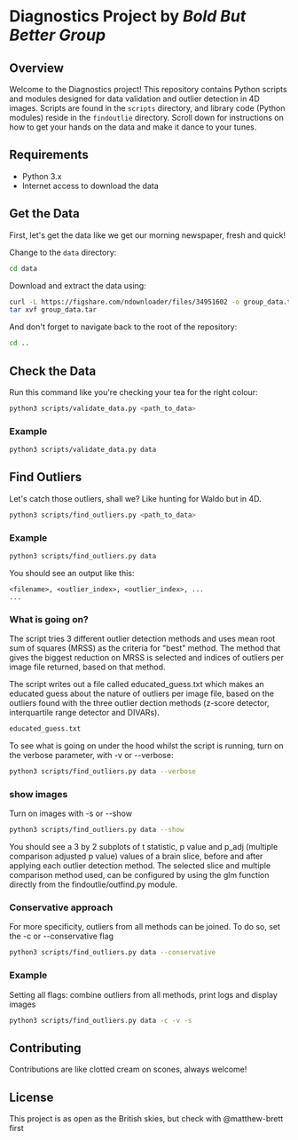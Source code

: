 # Diagnostics Project by *Bold But Better Group*

## Overview

Welcome to the Diagnostics project! This repository contains Python scripts and modules designed for data validation and outlier detection in 4D images. Scripts are found in the `scripts` directory, and library code (Python modules) reside in the `findoutlie` directory. Scroll down for instructions on how to get your hands on the data and make it dance to your tunes.

## Requirements

- Python 3.x
- Internet access to download the data

## Get the Data

First, let's get the data like we get our morning newspaper, fresh and quick!

Change to the `data` directory:

```bash
cd data
```

Download and extract the data using:

```bash
curl -L https://figshare.com/ndownloader/files/34951602 -o group_data.tar
tar xvf group_data.tar
```

And don't forget to navigate back to the root of the repository:

```bash
cd ..
```

## Check the Data

Run this command like you're checking your tea for the right colour:

```bash
python3 scripts/validate_data.py <path_to_data>
```

### Example

```bash
python3 scripts/validate_data.py data
```

## Find Outliers

Let's catch those outliers, shall we? Like hunting for Waldo but in 4D.

```bash
python3 scripts/find_outliers.py <path_to_data>
```

### Example

```bash
python3 scripts/find_outliers.py data
```

You should see an output like this:

```
<filename>, <outlier_index>, <outlier_index>, ...
...
```

### What is going on?

The script tries 3 different outlier detection methods and uses mean root sum of squares (MRSS) as the criteria for "best" method. The method that gives the biggest reduction on MRSS is selected and indices of outliers per image file returned, based on that method.

The script writes out a file called educated_guess.txt which makes an educated guess about the nature of outliers per image file, based on the outliers found with the three outlier dection methods (z-score detector, interquartile range detector and DIVARs).

```bash
educated_guess.txt
```
To see what is going on under the hood whilst the script is running, turn on the verbose parameter, with -v or --verbose:

```bash
python3 scripts/find_outliers.py data --verbose
```

### show images
Turn on images with -s or --show
```bash
python3 scripts/find_outliers.py data --show
```
You should see a 3 by 2 subplots of t statistic, p value and p_adj (multiple comparison adjusted p value) values of a brain slice, before and after applying each outlier detection method.
The selected slice and multiple comparison method used, can be configured by using the glm function directly from the findoutlie/outfind.py module.

### Conservative approach
For more specificity, outliers from all methods can be joined. To do so, set the -c or --conservative flag
```bash
python3 scripts/find_outliers.py data --conservative
```

### Example
Setting all flags: combine outliers from all methods, print logs and display images
```bash
python3 scripts/find_outliers.py data -c -v -s
```

## Contributing

Contributions are like clotted cream on scones, always welcome!

## License

This project is as open as the British skies, but check with @matthew-brett first
